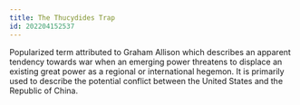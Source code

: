 ```yaml
---
title: The Thucydides Trap
id: 202204152537
---
```


Popularized term attributed to Graham Allison which describes an apparent tendency towards war when an emerging power threatens to displace an existing great power as a regional or international hegemon. It is primarily used to describe the potential conflict between the United States and the Republic of China.
